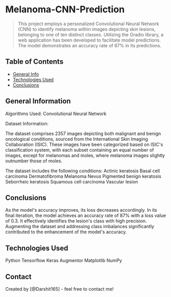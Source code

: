 # Melanoma-CNN-Prediction
>This project employs a personalized Convolutional Neural Network (CNN) to identify melanoma within images depicting skin lesions, belonging to one of ten distinct classes. Utilizing the Gradio library, a web application has been developed to facilitate model predictions. The model demonstrates an accuracy rate of 87% in its predictions.


## Table of Contents
* [General Info](#general-information)
* [Technologies Used](#technologies-used)
* [Conclusions](#conclusions)




## General Information
Algorithms Used:
Convolutional Neural Network

Dataset Information:

The dataset comprises 2357 images depicting both malignant and benign oncological conditions, sourced from the International Skin Imaging Collaboration (ISIC). These images have been categorized based on ISIC's classification system, with each subset containing an equal number of images, except for melanomas and moles, where melanoma images slightly outnumber those of moles.

The dataset includes the following conditions:
Actinic keratosis
Basal cell carcinoma
Dermatofibroma
Melanoma
Nevus
Pigmented benign keratosis
Seborrheic keratosis
Squamous cell carcinoma
Vascular lesion



## Conclusions
As the model's accuracy improves, its loss decreases accordingly. In its final iteration, the model achieves an accuracy rate of 87% with a loss value of 0.3. It effectively identifies the lesion's class with high precision. Augmenting the dataset and addressing class imbalances significantly contributed to the enhancement of the model's accuracy.




## Technologies Used
Python
Tensorflow
Keras
Augmentor
Matplotlib
NumPy



## Contact
Created by [@Darshit165] - feel free to contact me!


